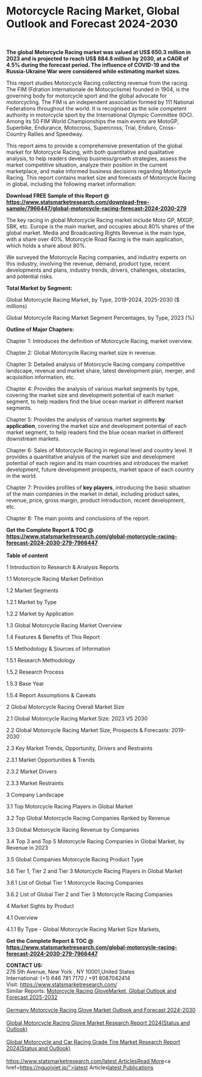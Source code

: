<h1>Motorcycle Racing Market, Global Outlook and Forecast 2024-2030</h1><br/><p><strong>The global Motorcycle Racing market was valued at US$ 650.3 million in 2023 and is projected to reach US$ 884.8 million by 2030, at a <strong>CAGR</strong> of 4.5% during the forecast period. The influence of COVID-19 and the Russia-Ukraine War were considered while estimating market sizes.</strong></p><p>This report studies Motorcycle Racing collecting revenue from the racing. The FIM (Fdration Internationale de Motocyclisme) founded in 1904, is the governing body for motorcycle sport and the global advocate for motorcycling. The FIM is an independent association formed by 111 National Federations throughout the world. It is recognised as the sole competent authority in motorcycle sport by the International Olympic Committee (IOC). Among its 50 FIM World Championships the main events are MotoGP, Superbike, Endurance, Motocross, Supercross, Trial, Enduro, Cross-Country Rallies and Speedway.</p><p>This report aims to provide a comprehensive presentation of the global market for Motorcycle Racing, with both quantitative and qualitative analysis, to help readers develop business/growth strategies, assess the market competitive situation, analyze their position in the current marketplace, and make informed business decisions regarding Motorcycle Racing. This report contains market size and forecasts of Motorcycle Racing in global, including the following market information:</p><p><strong>Download FREE Sample of this Report @ <a href="https://www.statsmarketresearch.com/download-free-sample/7966447/global-motorcycle-racing-forecast-2024-2030-279">https://www.statsmarketresearch.com/download-free-sample/7966447/global-motorcycle-racing-forecast-2024-2030-279</a></strong></p><p>The key racing in global Motorcycle Racing market include Moto GP, MXGP, SBK, etc. Europe is the main market, and occupies about 80% shares of the global market. Media and Broadcasting Rights Revenue is the main type, with a share over 40%. Motorcycle Road Racing is the main application, which holds a share about 80%.</p><p>We surveyed the Motorcycle Racing companies, and industry experts on this industry, involving the revenue, demand, product type, recent developments and plans, industry trends, drivers, challenges, obstacles, and potential risks.</p><p><strong>Total Market by Segment:</strong></p><p>Global Motorcycle Racing Market, by Type, 2019-2024, 2025-2030 ($ millions)</p><p>Global Motorcycle Racing Market Segment Percentages, by Type, 2023 (%)</p><p><strong>Outline of Major Chapters:</strong></p><p>Chapter 1: Introduces the definition of Motorcycle Racing, market overview.</p><p>Chapter 2: Global Motorcycle Racing market size in revenue.</p><p>Chapter 3: Detailed analysis of Motorcycle Racing company competitive landscape, revenue and market share, latest development plan, merger, and acquisition information, etc.</p><p>Chapter 4: Provides the analysis of various market segments by type, covering the market size and development potential of each market segment, to help readers find the blue ocean market in different market segments.</p><p>Chapter 5: Provides the analysis of various market segments <strong>by application</strong>, covering the market size and development potential of each market segment, to help readers find the blue ocean market in different downstream markets.</p><p>Chapter 6: Sales of Motorcycle Racing in regional level and country level. It provides a quantitative analysis of the market size and development potential of each region and its main countries and introduces the market development, future development prospects, market space of each country in the world.</p><p>Chapter 7: Provides profiles of <strong>key players</strong>, introducing the basic situation of the main companies in the market in detail, including product sales, revenue, price, gross margin, product introduction, recent development, etc.</p><p>Chapter 8: The main points and conclusions of the report.</p><div><b>Get the Complete Report & TOC @ <a href="https://www.statsmarketresearch.com/global-motorcycle-racing-forecast-2024-2030-279-7966447">https://www.statsmarketresearch.com/global-motorcycle-racing-forecast-2024-2030-279-7966447</a></b></div><br><b>Table of content</b><p>1 Introduction to Research & Analysis Reports<br />
 
  1.1 Motorcycle Racing Market Definition<br />
 
  1.2 Market Segments<br />
 
  1.2.1 Market by Type<br />
 
  1.2.2 Market by Application<br />
 
  1.3 Global Motorcycle Racing Market Overview<br />
 
  1.4 Features & Benefits of This Report<br />
 
  1.5 Methodology & Sources of Information<br />
 
  1.5.1 Research Methodology<br />
 
  1.5.2 Research Process<br />
 
  1.5.3 Base Year<br />
 
  1.5.4 Report Assumptions & Caveats<br />
 
 2 Global Motorcycle Racing Overall Market Size<br />
 
  2.1 Global Motorcycle Racing Market Size: 2023 VS 2030<br />
 
  2.2 Global Motorcycle Racing Market Size, Prospects & Forecasts: 2019-2030<br />
 
  2.3 Key Market Trends, Opportunity, Drivers and Restraints<br />
 
  2.3.1 Market Opportunities & Trends<br />
 
  2.3.2 Market Drivers<br />
 
  2.3.3 Market Restraints<br />
 
 3 Company Landscape<br />
 
  3.1 Top Motorcycle Racing Players in Global Market<br />
 
  3.2 Top Global Motorcycle Racing Companies Ranked by Revenue<br />
 
  3.3 Global Motorcycle Racing Revenue by Companies<br />
 
  3.4 Top 3 and Top 5 Motorcycle Racing Companies in Global Market, by Revenue in 2023<br />
 
  3.5 Global Companies Motorcycle Racing Product Type<br />
 
  3.6 Tier 1, Tier 2 and Tier 3 Motorcycle Racing Players in Global Market<br />
 
  3.6.1 List of Global Tier 1 Motorcycle Racing Companies<br />
 
  3.6.2 List of Global Tier 2 and Tier 3 Motorcycle Racing Companies<br />
 
 4 Market Sights by Product<br />
 
  4.1 Overview<br />
 
  4.1.1 By Type - Global Motorcycle Racing Market Size Markets,<br><div><b>Get the Complete Report & TOC @ <a href="https://www.statsmarketresearch.com/global-motorcycle-racing-forecast-2024-2030-279-7966447">https://www.statsmarketresearch.com/global-motorcycle-racing-forecast-2024-2030-279-7966447</a></b></div></p> <b>CONTACT US:</b><br>276 5th Avenue, New York , NY 10001,United States<br>International: (+1) 646 781 7170 / +91 8087042414<br>Visit: <a href="https://www.statsmarketresearch.com/">https://www.statsmarketresearch.com/</a><br>Similar Reports: <a href="https://www.statsmarketresearch.com/global-motorcycle-racing-forecast-2024-2030-279-7966447">Motorcycle Racing GloveMarket, Global Outlook and Forecast 2025-2032 </a><br/><br/><a href="https://www.statsmarketresearch.com/global-motorcycle-racing-forecast-2024-2030-279-7966447">Germany Motorcycle Racing Glove Market Outlook and Forecast 2024-2030</a><br/><br/><a href="https://www.statsmarketresearch.com/global-motorcycle-racing-forecast-2024-2030-279-7966447">Global Motorcycle Racing Glove Market Research Report 2024(Status and Outlook)</a><br/><br/><a href="https://www.statsmarketresearch.com/global-motorcycle-racing-forecast-2024-2030-279-7966447">Global Motorcycle and Car Racing Grade Tire Market Research Report 2024(Status and Outlook)</a><br/><br/><a href="https://gyeongbokgung.com">https://www.statsmarketresearch.com/</a><a href="https://hallyeomaritime.com">latest Articles</a><a href="https://jingwansa.com">Read More</a><a href=https://nguoiviet.jp/">latest Articles</a><a href="https://www.intelmarketresearch.com/">latest Publications</a>